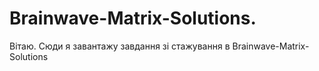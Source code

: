 # Brainwave-Matrix-Solutions.

Вітаю. Сюди я завантажу завдання зі стажування в Brainwave-Matrix-Solutions

